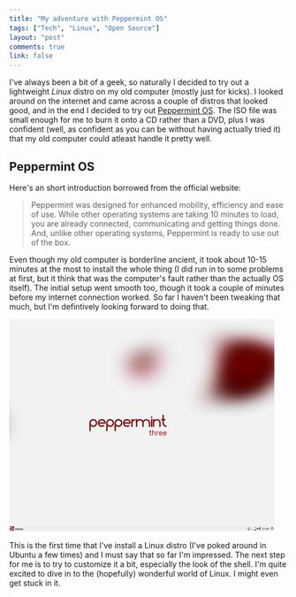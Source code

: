 ```yaml
---
title: "My adventure with Peppermint OS"
tags: ["Tech", "Linux", "Open Source"]
layout: "post"
comments: true
link: false
---
```


I've always been a bit of a geek, so naturally I decided to try out
a lightweight *Linux* distro on my old computer (mostly just for kicks).
I looked around on the internet and came across a couple of distros that looked
good, and in the end I decided to try out [Peppermint
OS](http://peppermintos.com/). The ISO file was small enough for me to burn it
onto a CD rather than a DVD, plus I was confident (well, as confident as you can
be without having actually tried it) that my old computer could atleast handle
it pretty well.

## Peppermint OS

Here's an short introduction borrowed from the official website:

> Peppermint was designed for enhanced mobility, efficiency and ease of use.
> While other operating systems are taking 10 minutes to load, you are already
> connected, communicating and getting things done. And, unlike other operating
> systems, Peppermint is ready to use out of the box.

Even though my old computer is borderline ancient, it took about 10-15 minutes
at the most to install the whole thing (I did run in to some problems at first,
but it think that was the computer's fault rather than the actually OS itself).
The initial setup went smooth too, though it took a couple of minutes before my
internet connection worked. So far I haven't been tweaking that much, but I'm
defintively looking forward to doing that.

![Peppermint OS Three](/images/2012/09/18/peppermint-os.png)

This is the first time that I've install a Linux distro (I've poked around in
Ubuntu a few times) and I must say that so far I'm impressed. The next step for
me is to try to customize it a bit, especially the look of the shell. I'm quite
excited to dive in to the (hopefully) wonderful world of Linux. I might even get
stuck in it.
